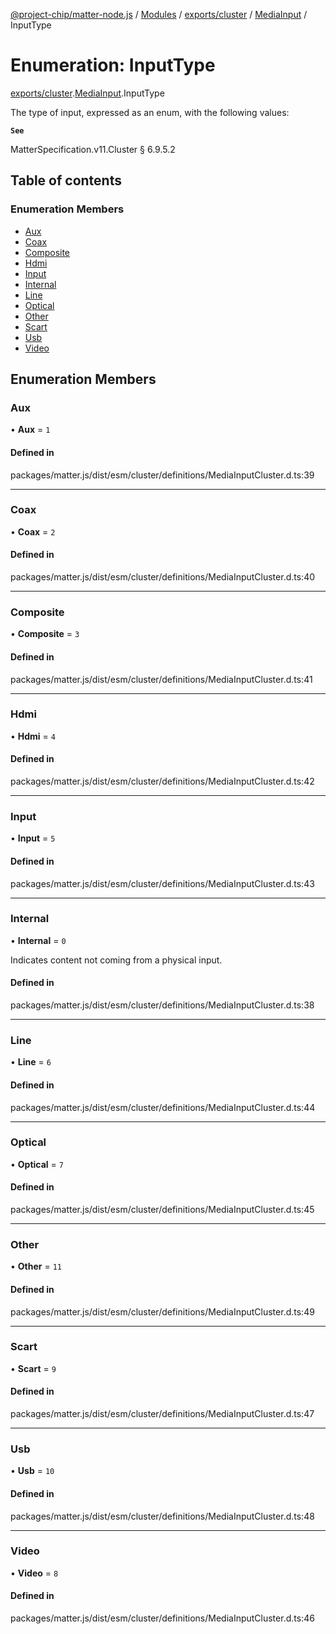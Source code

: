 [@project-chip/matter-node.js](../README.md) / [Modules](../modules.md) / [exports/cluster](../modules/exports_cluster.md) / [MediaInput](../modules/exports_cluster.MediaInput.md) / InputType

# Enumeration: InputType

[exports/cluster](../modules/exports_cluster.md).[MediaInput](../modules/exports_cluster.MediaInput.md).InputType

The type of input, expressed as an enum, with the following values:

**`See`**

MatterSpecification.v11.Cluster § 6.9.5.2

## Table of contents

### Enumeration Members

- [Aux](exports_cluster.MediaInput.InputType.md#aux)
- [Coax](exports_cluster.MediaInput.InputType.md#coax)
- [Composite](exports_cluster.MediaInput.InputType.md#composite)
- [Hdmi](exports_cluster.MediaInput.InputType.md#hdmi)
- [Input](exports_cluster.MediaInput.InputType.md#input)
- [Internal](exports_cluster.MediaInput.InputType.md#internal)
- [Line](exports_cluster.MediaInput.InputType.md#line)
- [Optical](exports_cluster.MediaInput.InputType.md#optical)
- [Other](exports_cluster.MediaInput.InputType.md#other)
- [Scart](exports_cluster.MediaInput.InputType.md#scart)
- [Usb](exports_cluster.MediaInput.InputType.md#usb)
- [Video](exports_cluster.MediaInput.InputType.md#video)

## Enumeration Members

### Aux

• **Aux** = ``1``

#### Defined in

packages/matter.js/dist/esm/cluster/definitions/MediaInputCluster.d.ts:39

___

### Coax

• **Coax** = ``2``

#### Defined in

packages/matter.js/dist/esm/cluster/definitions/MediaInputCluster.d.ts:40

___

### Composite

• **Composite** = ``3``

#### Defined in

packages/matter.js/dist/esm/cluster/definitions/MediaInputCluster.d.ts:41

___

### Hdmi

• **Hdmi** = ``4``

#### Defined in

packages/matter.js/dist/esm/cluster/definitions/MediaInputCluster.d.ts:42

___

### Input

• **Input** = ``5``

#### Defined in

packages/matter.js/dist/esm/cluster/definitions/MediaInputCluster.d.ts:43

___

### Internal

• **Internal** = ``0``

Indicates content not coming from a physical input.

#### Defined in

packages/matter.js/dist/esm/cluster/definitions/MediaInputCluster.d.ts:38

___

### Line

• **Line** = ``6``

#### Defined in

packages/matter.js/dist/esm/cluster/definitions/MediaInputCluster.d.ts:44

___

### Optical

• **Optical** = ``7``

#### Defined in

packages/matter.js/dist/esm/cluster/definitions/MediaInputCluster.d.ts:45

___

### Other

• **Other** = ``11``

#### Defined in

packages/matter.js/dist/esm/cluster/definitions/MediaInputCluster.d.ts:49

___

### Scart

• **Scart** = ``9``

#### Defined in

packages/matter.js/dist/esm/cluster/definitions/MediaInputCluster.d.ts:47

___

### Usb

• **Usb** = ``10``

#### Defined in

packages/matter.js/dist/esm/cluster/definitions/MediaInputCluster.d.ts:48

___

### Video

• **Video** = ``8``

#### Defined in

packages/matter.js/dist/esm/cluster/definitions/MediaInputCluster.d.ts:46
